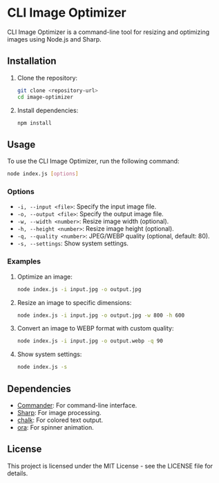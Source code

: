 # CLI Image Optimizer

CLI Image Optimizer is a command-line tool for resizing and optimizing images using Node.js and Sharp.

## Installation

1. Clone the repository:
   ```bash
   git clone <repository-url>
   cd image-optimizer
   ```

2. Install dependencies:
   ```bash
   npm install
   ```

## Usage

To use the CLI Image Optimizer, run the following command:

```bash
node index.js [options]
```

### Options

- `-i, --input <file>`: Specify the input image file.
- `-o, --output <file>`: Specify the output image file.
- `-w, --width <number>`: Resize image width (optional).
- `-h, --height <number>`: Resize image height (optional).
- `-q, --quality <number>`: JPEG/WEBP quality (optional, default: 80).
- `-s, --settings`: Show system settings.

### Examples

1. Optimize an image:
   ```bash
   node index.js -i input.jpg -o output.jpg
   ```

2. Resize an image to specific dimensions:
   ```bash
   node index.js -i input.jpg -o output.jpg -w 800 -h 600
   ```

3. Convert an image to WEBP format with custom quality:
   ```bash
   node index.js -i input.jpg -o output.webp -q 90
   ```

4. Show system settings:
   ```bash
   node index.js -s
   ```

## Dependencies

- [Commander](https://www.npmjs.com/package/commander): For command-line interface.
- [Sharp](https://www.npmjs.com/package/sharp): For image processing.
- [chalk](https://www.npmjs.com/package/chalk): For colored text output.
- [ora](https://www.npmjs.com/package/ora): For spinner animation.

## License

This project is licensed under the MIT License - see the LICENSE file for details.
